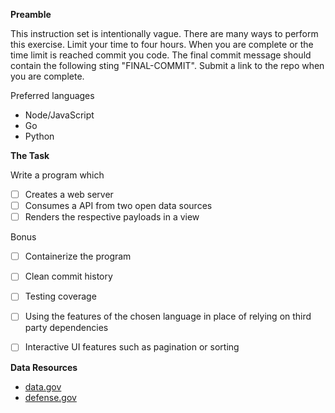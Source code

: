 
**Preamble**

This instruction set is intentionally vague. There are many ways to perform this exercise. Limit your time to four hours. When you are complete or the time limit is reached commit you code. The final commit message should contain the following sting "FINAL-COMMIT". Submit a link to the repo when you are complete.

Preferred languages
- Node/JavaScript
- Go
- Python

**The Task**

Write a program which
- [ ] Creates a web server
- [ ] Consumes a API from two open data sources
- [ ] Renders the respective payloads in a view

Bonus
- [ ] Containerize the program
- [ ] Clean commit history
- [ ] Testing coverage
- [ ] Using the features of the chosen language in place of relying on third party dependencies
- [ ] Interactive UI features such as pagination or sorting



**Data Resources**

- [data.gov](https://catalog.data.gov/dataset)
- [defense.gov](https://www.defense.gov/data.json)
